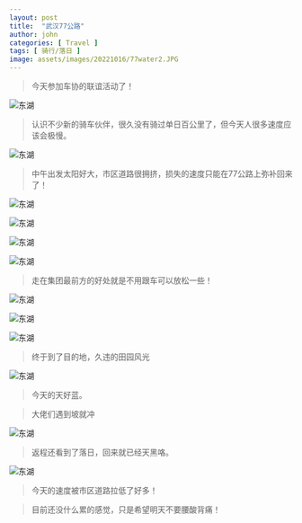 ```yaml
---
layout: post
title:  "武汉77公路"
author: john
categories: [ Travel ]
tags: [ 骑行/落日 ]
image: assets/images/20221016/77water2.JPG
---
```

> 今天参加车协的联谊活动了！

![东湖](https://theshadow629.github.io/Cycling/assets/images/20221016/7togetherp.JPG)

> 认识不少新的骑车伙伴，很久没有骑过单日百公里了，但今天人很多速度应该会极慢。

![东湖](https://theshadow629.github.io/Cycling/assets/images/20221016/77fromsky.JPG)

> 中午出发太阳好大，市区道路很拥挤，损失的速度只能在77公路上弥补回来了！

![东湖](https://theshadow629.github.io/Cycling/assets/images/20221016/77riding.JPG)


![东湖](https://theshadow629.github.io/Cycling/assets/images/20221016/77riding2.JPG)

![东湖](https://theshadow629.github.io/Cycling/assets/images/20221016/77riding4.JPG)

![东湖](https://theshadow629.github.io/Cycling/assets/images/20221016/77riding1.JPG)

> 走在集团最前方的好处就是不用跟车可以放松一些！

![东湖](https://theshadow629.github.io/Cycling/assets/images/20221016/77water.JPG)

![东湖](https://theshadow629.github.io/Cycling/assets/images/20221016/77water1.JPG)

![东湖](https://theshadow629.github.io/Cycling/assets/images/20221016/77water2.JPG)

> 终于到了目的地，久违的田园风光

![东湖](https://theshadow629.github.io/Cycling/assets/images/20221016/77bulusky.JPG)

> 今天的天好蓝。

> 大佬们遇到坡就冲

![东湖](https://theshadow629.github.io/Cycling/assets/images/20221016/77road2.JPG)

> 返程还看到了落日，回来就已经天黑咯。

![东湖](https://theshadow629.github.io/Cycling/assets/images/20221016/77sunset2.JPG)

> 今天的速度被市区道路拉低了好多！

> 目前还没什么累的感觉，只是希望明天不要腰酸背痛！


